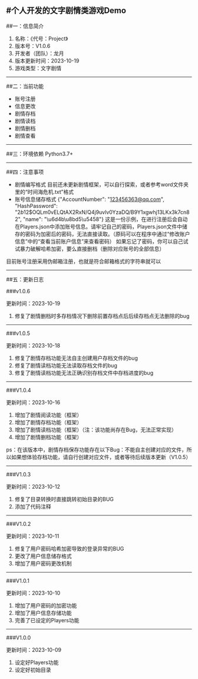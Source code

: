 #个人开发的文字剧情类游戏Demo
---
##一：信息简介
1. 名称：《代号：Project》
2. 版本号：V1.0.6
3. 开发者（团队）：龙月
4. 版本更新时间：2023-10-19
5. 游戏类型：文字剧情
---
##二：当前功能
* 账号注册
* 信息更改
* 剧情存档
* 剧情读档
* 剧情删档
* 剧情查看
---
##三：环境依赖
Python3.7+

---
##四：注意事项
* 剧情编写格式
目前还未更新剧情框架，可以自行探索，或者参考word文件夹里的“时间海危机.txt”格式
* 账号信息储存格式
{"AccountNumber": "123456363@qq.com", "HashPassword": "$2b$12$OQLm0vELQtAX2RxN/Q4j9uvlv0YzaDQ/B9Y1xgwhj13LKx3k7cn82", "name": "\u6d4b\u8bd5\u5458"}
这是一份示例，在进行注册后会自动在Players.json中添加账号信息。请牢记自己的密码，Players.json文件中储存的密码为加密后的密码，无法直接读取。（原码可以在程序中通过“修改账户信息”中的“查看当前账户信息”来查看密码）
如果忘记了密码，你可以自己试试暴力破解哈希加密，要么直接删档（删除对应账号的全部信息）

目前账号注册采用伪邮箱注册，也就是符合邮箱格式的字符串就可以

---
##五：更新日志

###v1.0.6

更新时间：2023-10-19
1. 修复了剧情删档时多存档情况下删除前置存档点后后续存档点无法删除的bug
---
###v1.0.5

更新时间：2023-10-18
1. 修复了剧情存档功能无法自主创建用户存档文件的bug
2. 修复了剧情读档功能无法读取存档文件的bug
3. 修复了剧情读档功能无法正确识别存档文件中存档进度的bug
---
###V1.0.4

更新时间：2023-10-16
1. 增加了剧情阅读功能（框架）
2. 增加了剧情存档功能（框架）
3. 增加了剧情读档功能（框架）（注：该功能尚存在Bug，无法正常实现）
4. 增加了剧情删档功能（框架）

ps：在该版本中，剧情存档保存功能存在以下Bug：不能自主创建对应的文件，所以如果想体验存档功能，请自行创建对应文件，或者等待后续版本更新（V1.0.5）

---
###V1.0.3

更新时间：2023-10-12
1. 修复了目录转换时直接跳转初始目录的BUG
2. 添加了代码注释
---
###V1.0.2

更新时间：2023-10-11
1. 修复了用户密码哈希加密导致的登录异常的BUG
2. 更改了用户信息储存格式
3. 增加了用户密码更改机制
---
###V1.0.1

更新时间：2023-10-10
1. 增加了用户密码的加密功能
2. 增加了用户信息存储功能
3. 完善了已设定的Players功能
---
###V1.0.0

更新时间：2023-10-09
1. 设定好Players功能
2. 设定好初始目录